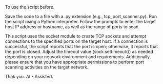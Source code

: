 To use the script before. 

Save the code to a file with a .py extension (e.g., tcp_port_scanner.py).
Run the script using a Python interpreter.
Follow the prompts to enter the target host IP address or hostname, as well as the range of ports to scan.

This script uses the socket module to create TCP sockets and attempt
connections to the specified ports on the target host. If a connection is successful, 
the script reports that the port is open; otherwise, it reports that the port is closed.
Adjust the timeout value (sock.settimeout()) as needed depending on your network environment and requirements. 
Additionally, please ensure that you have appropriate permissions to perform port
scanning activities on the target network.

Thak you. 
AI - Assisted. 
